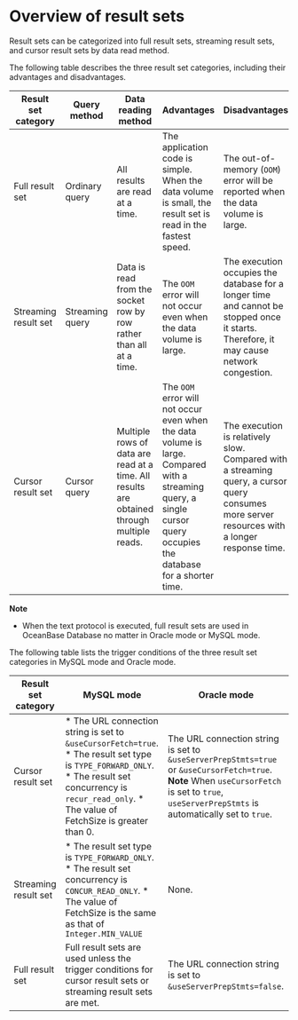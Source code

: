 Overview of result sets 
============================================

Result sets can be categorized into full result sets, streaming result sets, and cursor result sets by data read method. 

The following table describes the three result set categories, including their advantages and disadvantages. 


| Result set category  |  Query method   |                                    Data reading method                                     |                                                                             Advantages                                                                              |                                                                 Disadvantages                                                                 |
|----------------------|-----------------|--------------------------------------------------------------------------------------------|---------------------------------------------------------------------------------------------------------------------------------------------------------------------|-----------------------------------------------------------------------------------------------------------------------------------------------|
| Full result set      | Ordinary query  | All results are read at a time.                                                            | The application code is simple. When the data volume is small, the result set is read in the fastest speed.                                                         | The out-of-memory (`OOM`) error will be reported when the data volume is large.                                                               |
| Streaming result set | Streaming query | Data is read from the socket row by row rather than all at a time.                         | The `OOM` error will not occur even when the data volume is large.                                                                                                  | The execution occupies the database for a longer time and cannot be stopped once it starts. Therefore, it may cause network congestion.       |
| Cursor result set    | Cursor query    | Multiple rows of data are read at a time. All results are obtained through multiple reads. | The `OOM` error will not occur even when the data volume is large. Compared with a streaming query, a single cursor query occupies the database for a shorter time. | The execution is relatively slow. Compared with a streaming query, a cursor query consumes more server resources with a longer response time. |


**Note**



* When the text protocol is executed, full result sets are used in OceanBase Database no matter in Oracle mode or MySQL mode.

  




The following table lists the trigger conditions of the three result set categories in MySQL mode and Oracle mode. 


| Result set category  |                                                                                                                                                                                MySQL mode                                                                                                                                                                                |                                                                                                           Oracle mode                                                                                                            |
|----------------------|--------------------------------------------------------------------------------------------------------------------------------------------------------------------------------------------------------------------------------------------------------------------------------------------------------------------------------------------------------------------------|----------------------------------------------------------------------------------------------------------------------------------------------------------------------------------------------------------------------------------|
| Cursor result set    | * The URL connection string is set to `&useCursorFetch=true`.   * The result set type is `TYPE_FORWARD_ONLY`.   * The result set concurrency is `recur_read_only`.   * The value of FetchSize is greater than 0.    | The URL connection string is set to `&useServerPrepStmts=true` or `&useCursorFetch=true`. **Note**  When `useCursorFetch` is set to `true`, `useServerPrepStmts` is automatically set to `true`. |
| Streaming result set | * The result set type is `TYPE_FORWARD_ONLY`.   * The result set concurrency is `CONCUR_READ_ONLY`.   * The value of FetchSize is the same as that of `Integer.MIN_VALUE`                                                                            |  None.                                                                                                                                                                                                           |
| Full result set      | Full result sets are used unless the trigger conditions for cursor result sets or streaming result sets are met.                                                                                                                                                                                                                                                         | The URL connection string is set to `&useServerPrepStmts=false`.                                                                                                                                                                 |


